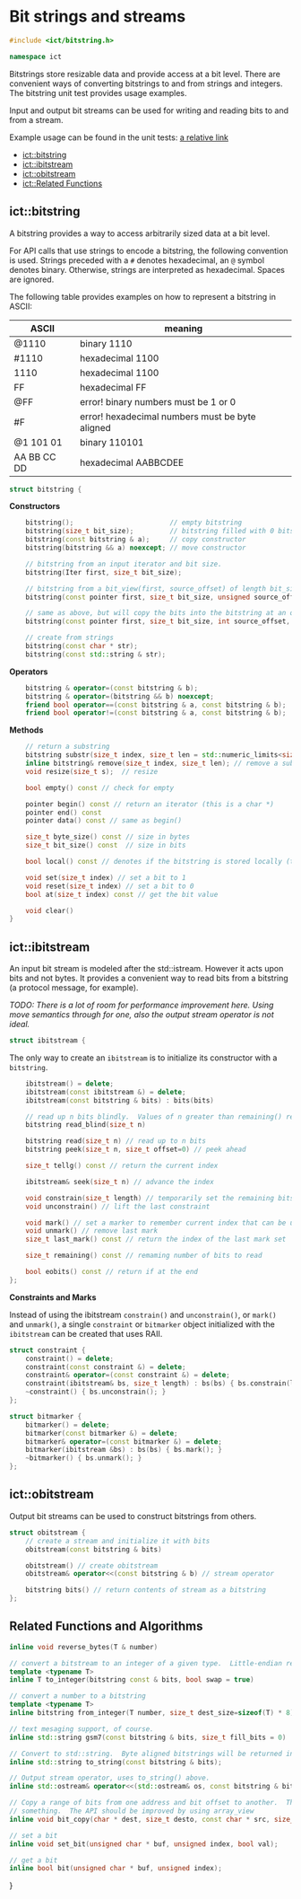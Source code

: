 # Bit strings and streams

```c++
#include <ict/bitstring.h>

namespace ict
```

Bitstrings store resizable data and provide access at a bit level.  There are convenient ways of converting 
bitstrings to and from strings and integers.  The bitstring unit test provides usage examples.

Input and output bit streams can be used for writing and reading bits to and from a stream.

Example usage can be found in the unit tests: [a relative link](master/unit/bitstring/bitstringunit.cpp)

* [ict::bitstring](#bitstring)
* [ict::ibitstream](#ibitstream)
* [ict::obitstream](#obitstream)
* [ict::Related Functions](#functions)

## <a name="bitstring"/> ict::bitstring

A bitstring provides a way to access arbitrarily sized data at a bit level. 

For API calls that use strings to encode a bitstring, the following convention is used.  Strings preceded with a `#`
denotes hexadecimal, an `@` symbol denotes binary.  Otherwise, strings are interpreted as hexadecimal.  Spaces are
ignored.

The following table provides examples on how to represent a bitstring in ASCII:

ASCII   | meaning
---------|---------
@1110    | binary 1110
#1110    | hexadecimal 1100
1110     | hexadecimal 1100
FF       | hexadecimal FF
@FF      | error! binary numbers must be 1 or 0
#F       | error! hexadecimal numbers must be byte aligned
@1 101 01   | binary 110101
AA BB CC DD | hexadecimal AABBCDEE

```c++
struct bitstring {
```

**Constructors**

```c++
    bitstring();                        // empty bitstring
    bitstring(size_t bit_size);         // bitstring filled with 0 bits
    bitstring(const bitstring & a);     // copy constructor
    bitstring(bitstring && a) noexcept; // move constructor

    // bitstring from an input iterator and bit size.
    bitstring(Iter first, size_t bit_size);

    // bitstring from a bit_view(first, source_offset) of length bit_size
    bitstring(const pointer first, size_t bit_size, unsigned source_offset);

    // same as above, but will copy the bits into the bitstring at an offset.
    bitstring(const pointer first, size_t bit_size, int source_offset, int dest_offset);

    // create from strings
    bitstring(const char * str);
    bitstring(const std::string & str);
```
**Operators**
```c++
    bitstring & operator=(const bitstring & b);
    bitstring & operator=(bitstring && b) noexcept;
    friend bool operator==(const bitstring & a, const bitstring & b);
    friend bool operator!=(const bitstring & a, const bitstring & b);
```
**Methods**

```c++
    // return a substring
    bitstring substr(size_t index, size_t len = std::numeric_limits<size_t>::max()) const;
    inline bitstring& remove(size_t index, size_t len); // remove a substring
    void resize(size_t s);  // resize

    bool empty() const // check for empty

    pointer begin() const // return an iterator (this is a char *)
    pointer end() const
    pointer data() const // same as begin()

    size_t byte_size() const // size in bytes
    size_t bit_size() const  // size in bits

    bool local() const // denotes if the bitstring is stored locally (true if its smaller than 64 bits)

    void set(size_t index) // set a bit to 1
    void reset(size_t index) // set a bit to 0
    bool at(size_t index) const // get the bit value 

    void clear()
}
```

## <a name="ibitstream"/> ict::ibitstream

An input bit stream is modeled after the std::istream.  However it acts upon bits and not bytes.  It provides
a convenient way to read bits from a bitstring (a protocol message, for example).

*TODO: There is a lot of room for performance improvement here.  Using move semantics through for one, also the
output stream operator is not ideal.*

```c++
struct ibitstream {
```
The only way to create an `ibitstream` is to initialize its constructor with a `bitstring`.  

```c++
    ibitstream() = delete;
    ibitstream(const ibitstream &) = delete;
    ibitstream(const bitstring & bits) : bits(bits) 

    // read up n bits blindly.  Values of n greater than remaining() result in undefined behavior.
    bitstring read_blind(size_t n) 

    bitstring read(size_t n) // read up to n bits
    bitstring peek(size_t n, size_t offset=0) // peek ahead

    size_t tellg() const // return the current index

    ibitstream& seek(size_t n) // advance the index

    void constrain(size_t length) // temporarily set the remaining bits to length (reentrant)
    void unconstrain() // lift the last constraint

    void mark() // set a marker to remember current index that can be used by last_mark() (reentrant)
    void unmark() // remove last mark
    size_t last_mark() const // return the index of the last mark set

    size_t remaining() const // remaming number of bits to read 

    bool eobits() const // return if at the end
};
```

**Constraints and Marks**

Instead of using the ibitstream `constrain()` and `unconstrain()`, or `mark()` and `unmark()`, a single `constraint` or
`bitmarker` object initialized with the `ibitstream` can be created that uses RAII.

```c++
struct constraint {
    constraint() = delete;
    constraint(const constraint &) = delete;
    constraint& operator=(const constraint &) = delete;
    constraint(ibitstream& bs, size_t length) : bs(bs) { bs.constrain(length); }
    ~constraint() { bs.unconstrain(); }
};

struct bitmarker {
    bitmarker() = delete;
    bitmarker(const bitmarker &) = delete;
    bitmarker& operator=(const bitmarker &) = delete;
    bitmarker(ibitstream &bs) : bs(bs) { bs.mark(); }
    ~bitmarker() { bs.unmark(); }
};
```

## <a name="obitstream"/> ict::obitstream

Output bit streams can be used to construct bitstrings from others.

```c++
struct obitstream {
    // create a stream and initialize it with bits
    obitstream(const bitstring & bits)

    obitstream() // create obitstream
    obitstream& operator<<(const bitstring & b) // stream operator

    bitstring bits() // return contents of stream as a bitstring
};
```

## <a name="functions"/> Related Functions and Algorithms

```c++
inline void reverse_bytes(T & number)

// convert a bitstream to an integer of a given type.  Little-endian representation is assumed.
template <typename T>
inline T to_integer(bitstring const & bits, bool swap = true)

// convert a number to a bitstring
template <typename T> 
inline bitstring from_integer(T number, size_t dest_size=sizeof(T) * 8)

// text mesaging support, of course.
inline std::string gsm7(const bitstring & bits, size_t fill_bits = 0)

// Convert to std::string.  Byte aligned bitstrings will be returned in hex, otherwise binary.
inline std::string to_string(const bitstring & bits);

// Output stream operator, uses to_string() above.
inline std::ostream& operator<<(std::ostream& os, const bitstring & bits)

// Copy a range of bits from one address and bit offset to another.  This is the the thing that actually does 
// something.  The API should be improved by using array_view
inline void bit_copy(char * dest, size_t desto, const char * src, size_t srco, size_t bit_length);

// set a bit
inline void set_bit(unsigned char * buf, unsigned index, bool val);

// get a bit
inline bool bit(unsigned char * buf, unsigned index);
```

}
